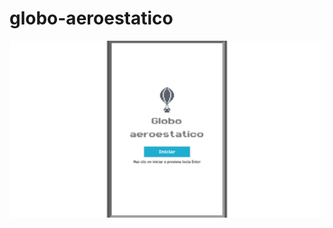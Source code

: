 # globo-aeroestatico

<img src="https://raw.githubusercontent.com/Nestor-B/globo-aeroestatico/main/Captura%20de%20pantalla%20de%202021-10-06%2012-34-43.png">
